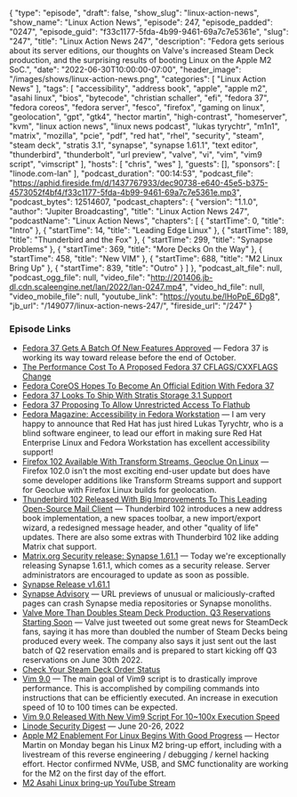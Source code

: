 {
  "type": "episode",
  "draft": false,
  "show_slug": "linux-action-news",
  "show_name": "Linux Action News",
  "episode": 247,
  "episode_padded": "0247",
  "episode_guid": "f33c1177-5fda-4b99-9461-69a7c7e5361e",
  "slug": "247",
  "title": "Linux Action News 247",
  "description": "Fedora gets serious about its server editions, our thoughts on Valve's increased Steam Deck production, and the surprising results of booting Linux on the Apple M2 SoC.",
  "date": "2022-06-30T10:00:00-07:00",
  "header_image": "/images/shows/linux-action-news.png",
  "categories": [
    "Linux Action News"
  ],
  "tags": [
    "accessibility",
    "address book",
    "apple",
    "apple m2",
    "asahi linux",
    "bios",
    "bytecode",
    "christian schaller",
    "efi",
    "fedora 37",
    "fedora coreos",
    "fedora server",
    "fesco",
    "firefox",
    "gaming on linux",
    "geolocation",
    "gpt",
    "gtk4",
    "hector martin",
    "high-contrast",
    "homeserver",
    "kvm",
    "linux action news",
    "linux news podcast",
    "lukas tyrychtr",
    "m1n1",
    "matrix",
    "mozilla",
    "pcie",
    "pdf",
    "red hat",
    "rhel",
    "security",
    "steam",
    "steam deck",
    "stratis 3.1",
    "synapse",
    "synapse 1.61.1",
    "text editor",
    "thunderbird",
    "thunderbolt",
    "url preview",
    "valve",
    "vi",
    "vim",
    "vim9 script",
    "vimscript"
  ],
  "hosts": [
    "chris",
    "wes"
  ],
  "guests": [],
  "sponsors": [
    "linode.com-lan"
  ],
  "podcast_duration": "00:14:53",
  "podcast_file": "https://aphid.fireside.fm/d/1437767933/dec90738-e640-45e5-b375-4573052f4bf4/f33c1177-5fda-4b99-9461-69a7c7e5361e.mp3",
  "podcast_bytes": 12514607,
  "podcast_chapters": {
    "version": "1.1.0",
    "author": "Jupiter Broadcasting",
    "title": "Linux Action News 247",
    "podcastName": "Linux Action News",
    "chapters": [
      {
        "startTime": 0,
        "title": "Intro"
      },
      {
        "startTime": 14,
        "title": "Leading Edge Linux"
      },
      {
        "startTime": 189,
        "title": "Thunderbird and the Fox"
      },
      {
        "startTime": 299,
        "title": "Synapse Problems"
      },
      {
        "startTime": 369,
        "title": "More Decks On the Way"
      },
      {
        "startTime": 458,
        "title": "New VIM"
      },
      {
        "startTime": 688,
        "title": "M2 Linux Bring Up"
      },
      {
        "startTime": 839,
        "title": "Outro"
      }
    ]
  },
  "podcast_alt_file": null,
  "podcast_ogg_file": null,
  "video_file": "http://201406.jb-dl.cdn.scaleengine.net/lan/2022/lan-0247.mp4",
  "video_hd_file": null,
  "video_mobile_file": null,
  "youtube_link": "https://youtu.be/lHoPpE_6Dg8",
  "jb_url": "/149077/linux-action-news-247/",
  "fireside_url": "/247"
}


### Episode Links

  * [Fedora 37 Gets A Batch Of New Features Approved](https://www.phoronix.com/scan.php?page=news_item&px=Fedora-37-More-Features "Fedora 37 Gets A Batch Of New Features Approved") — Fedora 37 is working its way toward release before the end of October.
  * [The Performance Cost To A Proposed Fedora 37 CFLAGS/CXXFLAGS Change](https://www.phoronix.com/scan.php?page=article&item=fedora-frame-pointer&num=1 "The Performance Cost To A Proposed Fedora 37 CFLAGS/CXXFLAGS Change")
  * [Fedora CoreOS Hopes To Become An Official Edition With Fedora 37](https://www.phoronix.com/scan.php?page=news_item&px=Fedora-CoreOS-Promotion-Hopes "Fedora CoreOS Hopes To Become An Official Edition With Fedora 37")
  * [Fedora 37 Looks To Ship With Stratis Storage 3.1 Support](https://www.phoronix.com/scan.php?page=news_item&px=Fedora-37-Stratis-3.1-Plan "Fedora 37 Looks To Ship With Stratis Storage 3.1 Support")
  * [Fedora 37 Proposing To Allow Unrestricted Access To Flathub](https://www.phoronix.com/scan.php?page=news_item&px=Fedora-37-Unfiltered-Flathubs "Fedora 37 Proposing To Allow Unrestricted Access To Flathub")
  * [Fedora Magazine: Accessibility in Fedora Workstation](https://fedoramagazine.org/accessibility-in-fedora-workstation/ "Fedora Magazine: Accessibility in Fedora Workstation") — I am very happy to announce that Red Hat has just hired Lukas Tyrychtr, who is a blind software engineer, to lead our effort in making sure Red Hat Enterprise Linux and Fedora Workstation has excellent accessibility support!
  * [Firefox 102 Available With Transform Streams, Geoclue On Linux](https://www.phoronix.com/scan.php?page=news_item&px=Firefox-102-Download "Firefox 102 Available With Transform Streams, Geoclue On Linux") — Firefox 102.0 isn't the most exciting end-user update but does have some developer additions like Transform Streams support and support for Geoclue with Firefox Linux builds for geolocation.
  * [Thunderbird 102 Released With Big Improvements To This Leading Open-Source Mail Client](https://www.phoronix.com/scan.php?page=news_item&px=Thunderbird-102-Released "Thunderbird 102 Released With Big Improvements To This Leading Open-Source Mail Client") — Thunderbird 102 introduces a new address book implementation, a new spaces toolbar, a new import/export wizard, a redesigned message header, and other "quality of life" updates. There are also some extras with Thunderbird 102 like adding Matrix chat support.
  * [Matrix.org Security release: Synapse 1.61.1](https://matrix.org/blog/2022/06/28/security-release-synapse-1-61-1 "Matrix.org Security release: Synapse 1.61.1") — Today we're exceptionally releasing Synapse 1.61.1, which comes as a security release. Server administrators are encouraged to update as soon as possible.
  * [Synapse Release v1.61.1](https://github.com/matrix-org/synapse/releases/tag/v1.61.1 "Synapse Release v1.61.1")
  * [Synapse Advisory](https://github.com/matrix-org/synapse/security/advisories/GHSA-22p3-qrh9-cx32 "Synapse Advisory") — URL previews of unusual or maliciously-crafted pages can crash Synapse media repositories or Synapse monoliths.
  * [Valve More Than Doubles Steam Deck Production, Q3 Reservations Starting Soon](https://www.tomshardware.com/news/valve-more-than-doubles-steam-deck-production "Valve More Than Doubles Steam Deck Production, Q3 Reservations Starting Soon") — Valve just tweeted out some great news for SteamDeck fans, saying it has more than doubled the number of Steam Decks being produced every week. The company also says it just sent out the last batch of Q2 reservation emails and is prepared to start kicking off Q3 reservations on June 30th 2022.
  * [Check Your Steam Deck Order Status](http://store.steampowered.com/steamdeck "Check Your Steam Deck Order Status")
  * [Vim 9.0](https://www.vim.org/vim90.php "Vim 9.0") — The main goal of Vim9 script is to drastically improve performance. This is accomplished by compiling commands into instructions that can be efficiently executed. An increase in execution speed of 10 to 100 times can be expected.
  * [Vim 9.0 Released With New Vim9 Script For 10~100x Execution Speed](https://www.phoronix.com/scan.php?page=news_item&px=Vim-9.0-Released "Vim 9.0 Released With New Vim9 Script For 10~100x Execution Speed")
  * [Linode Security Digest](https://www.linode.com/blog/security/linode-security-digest-panchan-malware-lelastic-vulnerability/ "Linode Security Digest") — June 20-26, 2022
  * [Apple M2 Enablement For Linux Begins With Good Progress](https://www.phoronix.com/scan.php?page=news_item&px=Apple-M2-Linux-Starts "Apple M2 Enablement For Linux Begins With Good Progress") — Hector Martin on Monday began his Linux M2 bring-up effort, including with a livestream of this reverse engineering / debugging / kernel hacking effort. Hector confirmed NVMe, USB, and SMC functionality are working for the M2 on the first day of the effort.
  * [M2 Asahi Linux bring-up YouTube Stream](https://www.youtube.com/watch?v=SidIJkC5YN0 "M2 Asahi Linux bring-up YouTube Stream")


